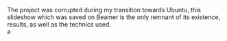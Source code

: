 The project was corrupted during my transition towards Ubuntu, this slideshow which was saved on Beamer is the only remnant of its existence, results, as well as the technics used.
<br>
a

